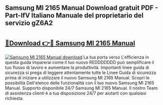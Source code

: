 ## Samsung Ml 2165 Manual Download gratuit PDF - Part-lfV Italiano Manuale del proprietario del servizio gZ6A2

# <h2><a href="http://dfcz6lp.blite.top/?on=Samsung+Ml+2165+Manual">🔗Download 👉🔴 Samsung Ml 2165 Manual</a></h2>

[![Samsung Ml 2165 Manual download](https://i.imgur.com/lujVjoI.png)](http://dfcz6lp.blite.top/?on=Samsung+Ml+2165+Manual)
La tua porta verso L'efficienza in questa guida imparerai come il tuo nuovo REDDDDDDD può semplificare il tuo flusso di lavoro e aumentare la produttività. Importanti linee guida di sicurezza si prega di leggere attentamente tutte le Linee Guida di sicurezza prima di iniziare a utilizzare il nuovo Samsung Ml 2165 Manual. Scopri le possibilità Dell'elenco delle funzionalità con il tuo nuovo Samsung Ml 2165 Manual. Supporto disponibile 24/7 Samsung Ml 2165 Manual. Il nostro Team di assistenza clienti è a tua disposizione 24/7 per aiutarti con qualsiasi richiesta.
